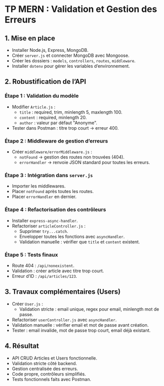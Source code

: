 # TP MERN : Validation et Gestion des Erreurs

## 1. Mise en place
- Installer Node.js, Express, MongoDB.
- Créer `server.js` et connecter MongoDB avec Mongoose.
- Créer les dossiers : `models`, `controllers`, `routes`, `middleware`.
- Installer `dotenv` pour gérer les variables d’environnement.

## 2. Robustification de l’API

### Étape 1 : Validation du modèle
- Modifier `Article.js` :
  - `title` : required, trim, minlength 5, maxlength 100.
  - `content` : required, minlength 20.
  - `author` : valeur par défaut "Anonyme".
- Tester dans Postman : titre trop court → erreur 400.

### Étape 2 : Middleware de gestion d’erreurs
- Créer `middleware/errorMiddleware.js` :
  - `notFound` → gestion des routes non trouvées (404).
  - `errorHandler` → renvoie JSON standard pour toutes les erreurs.

### Étape 3 : Intégration dans `server.js`
- Importer les middlewares.
- Placer `notFound` après toutes les routes.
- Placer `errorHandler` en dernier.

### Étape 4 : Refactorisation des contrôleurs
- Installer `express-async-handler`.
- Refactoriser `articleController.js` :
  - Supprimer `try...catch`.
  - Envelopper toutes les fonctions avec `asyncHandler`.
  - Validation manuelle : vérifier que `title` et `content` existent.

### Étape 5 : Tests finaux
- Route 404 : `/api/nonexistent`.
- Validation : créer article avec titre trop court.
- Erreur d’ID : `/api/articles/123`.

## 3. Travaux complémentaires (Users)
- Créer `User.js` :
  - Validation stricte : email unique, regex pour email, minlength mot de passe.
- Refactoriser `userController.js` avec `asyncHandler`.
- Validation manuelle : vérifier email et mot de passe avant création.
- Tester : email invalide, mot de passe trop court, email déjà existant.

## 4. Résultat
- API CRUD Articles et Users fonctionnelle.
- Validation stricte côté backend.
- Gestion centralisée des erreurs.
- Code propre, contrôleurs simplifiés.
- Tests fonctionnels faits avec Postman.

